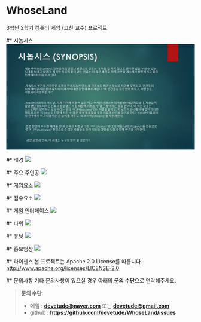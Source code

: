 # WhoseLand
3학년 2학기 컴퓨터 게임 (고찬 교수) 프로젝트

#* 시놉시스
<img src="https://github.com/devetude/WhoseLand/blob/master/ppt/1.JPG?raw=true" width="600px">

#* 배경
[![](https://d2gd6pc034wcta.cloudfront.net/images/logo.png)](https://www.acmicpc.net)

#* 주요 주인공
[![](https://d2gd6pc034wcta.cloudfront.net/images/logo.png)](https://www.acmicpc.net)

#* 게임요소
[![](https://d2gd6pc034wcta.cloudfront.net/images/logo.png)](https://www.acmicpc.net)

#* 점수요소
[![](https://d2gd6pc034wcta.cloudfront.net/images/logo.png)](https://www.acmicpc.net)

#* 게임 인터페이스
[![](https://d2gd6pc034wcta.cloudfront.net/images/logo.png)](https://www.acmicpc.net)

#* 타워
[![](https://d2gd6pc034wcta.cloudfront.net/images/logo.png)](https://www.acmicpc.net)

#* 유닛
[![](https://d2gd6pc034wcta.cloudfront.net/images/logo.png)](https://www.acmicpc.net)

#* 홍보영상
[![](https://d2gd6pc034wcta.cloudfront.net/images/logo.png)](https://www.acmicpc.net)

#* 라이센스
본 프로젝트는 Apache 2.0 License를 따릅니다. http://www.apache.org/licenses/LICENSE-2.0

#* 문의사항
기타 문의사항이 있으실 경우 아래의 **문의 수단**으로 연락해주세요.
> **문의 수단:**
> - 메일 : **devetude@naver.com** 또는 **devetude@gmail.com**
> - github : **https://github.com/devetude/WhoseLand/issues**
